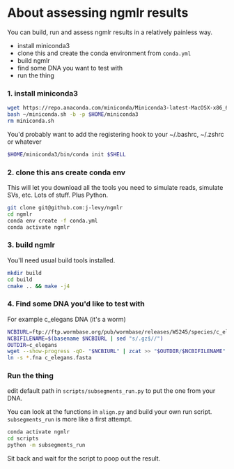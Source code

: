 # About assessing ngmlr results

You can build, run and assess ngmlr results in a relatively painless way.

- install miniconda3
- clone this and create the conda environment from `conda.yml`
- build ngmlr
- find some DNA you want to test with
- run the thing

### 1. install miniconda3

```bash
wget https://repo.anaconda.com/miniconda/Miniconda3-latest-MacOSX-x86_64.sh -O ~/miniconda.sh
bash ~/miniconda.sh -b -p $HOME/miniconda3
rm miniconda.sh
```

You'd probably want to add the registering hook to your ~/.bashrc, ~/.zshrc or whatever

```bash
$HOME/miniconda3/bin/conda init $SHELL
```

### 2. clone this ans create conda env

This will let you download all the tools you need to simulate reads, simulate SVs, etc. Lots of stuff. Plus Python.

```bash
git clone git@github.com:j-levy/ngmlr
cd ngmlr
conda env create -f conda.yml
conda activate ngmlr
```

### 3. build ngmlr

You'll need usual build tools installed.

```bash
mkdir build
cd build
cmake .. && make -j4
```

### 4. Find some DNA you'd like to test with

For example c_elegans DNA (it's a worm)

```bash
NCBIURL=ftp://ftp.wormbase.org/pub/wormbase/releases/WS245/species/c_elegans/PRJNA13758/c_elegans.PRJNA13758.WS245.genomic.fa.gz
NCBIFILENAME=$(basename $NCBIURL | sed "s/.gz$//")
OUTDIR=c_elegans
wget --show-progress -qO- "$NCBIURL" | zcat >> "$OUTDIR/$NCBIFILENAME"
ln -s *.fna c_elegans.fasta
```

### Run the thing

edit default path in `scripts/subsegments_run.py` to put the one from your DNA.

You can look at the functions in `align.py` and build your own run script. `subsegments_run` is more like a first attempt. 

```bash
conda activate ngmlr
cd scripts
python -m subsegments_run
```

Sit back and wait for the script to poop out the result.
